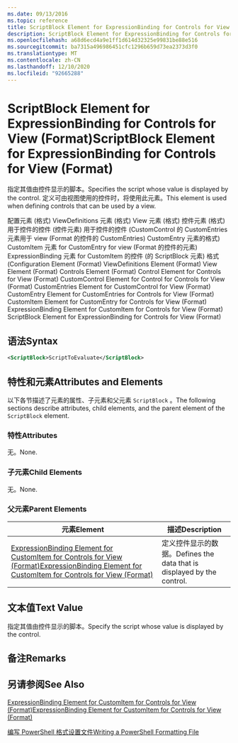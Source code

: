 ```yaml
---
ms.date: 09/13/2016
ms.topic: reference
title: ScriptBlock Element for ExpressionBinding for Controls for View (Format)
description: ScriptBlock Element for ExpressionBinding for Controls for View (Format)
ms.openlocfilehash: a68d6ecd4a9e1ff1d614d32325e99831be88e516
ms.sourcegitcommit: ba7315a496986451cfc1296b659d73ea2373d3f0
ms.translationtype: MT
ms.contentlocale: zh-CN
ms.lasthandoff: 12/10/2020
ms.locfileid: "92665288"
---
```

# <a name="scriptblock-element-for-expressionbinding-for-controls-for-view-format"></a><span data-ttu-id="78418-103">ScriptBlock Element for ExpressionBinding for Controls for View (Format)</span><span class="sxs-lookup"><span data-stu-id="78418-103">ScriptBlock Element for ExpressionBinding for Controls for View (Format)</span></span>

<span data-ttu-id="78418-104">指定其值由控件显示的脚本。</span><span class="sxs-lookup"><span data-stu-id="78418-104">Specifies the script whose value is displayed by the control.</span></span> <span data-ttu-id="78418-105">定义可由视图使用的控件时，将使用此元素。</span><span class="sxs-lookup"><span data-stu-id="78418-105">This element is used when defining controls that can be used by a view.</span></span>

<span data-ttu-id="78418-106">配置元素 (格式) ViewDefinitions 元素 (格式) View 元素 (格式) 控件元素 (格式) 用于控件的控件 (控件元素) 用于控件的控件 (CustomControl 的 CustomEntries 元素用于 view (Format 的控件的 CustomEntries) CustomEntry 元素的格式) CustomItem 元素 for CustomEntry for view (Format 的控件的元素) ExpressionBinding 元素 for CustomItem 的控件 (的 ScriptBlock 元素) 格式 (</span><span class="sxs-lookup"><span data-stu-id="78418-106">Configuration Element (Format) ViewDefinitions Element (Format) View Element (Format) Controls Element (Format) Control Element for Controls for View (Format) CustomControl Element for Control for Controls for View (Format) CustomEntries Element for CustomControl for View (Format) CustomEntry Element for CustomEntries for Controls for View (Format) CustomItem Element for CustomEntry for Controls for View (Format) ExpressionBinding Element for CustomItem for Controls for View (Format) ScriptBlock Element for ExpressionBinding for Controls for View (Format)</span></span>

## <a name="syntax"></a><span data-ttu-id="78418-107">语法</span><span class="sxs-lookup"><span data-stu-id="78418-107">Syntax</span></span>

```xml
<ScriptBlock>ScriptToEvaluate</ScriptBlock>
```

## <a name="attributes-and-elements"></a><span data-ttu-id="78418-108">特性和元素</span><span class="sxs-lookup"><span data-stu-id="78418-108">Attributes and Elements</span></span>

<span data-ttu-id="78418-109">以下各节描述了元素的属性、子元素和父元素 `ScriptBlock` 。</span><span class="sxs-lookup"><span data-stu-id="78418-109">The following sections describe attributes, child elements, and the parent element of the `ScriptBlock` element.</span></span>

### <a name="attributes"></a><span data-ttu-id="78418-110">特性</span><span class="sxs-lookup"><span data-stu-id="78418-110">Attributes</span></span>

<span data-ttu-id="78418-111">无。</span><span class="sxs-lookup"><span data-stu-id="78418-111">None.</span></span>

### <a name="child-elements"></a><span data-ttu-id="78418-112">子元素</span><span class="sxs-lookup"><span data-stu-id="78418-112">Child Elements</span></span>

<span data-ttu-id="78418-113">无。</span><span class="sxs-lookup"><span data-stu-id="78418-113">None.</span></span>

### <a name="parent-elements"></a><span data-ttu-id="78418-114">父元素</span><span class="sxs-lookup"><span data-stu-id="78418-114">Parent Elements</span></span>

|<span data-ttu-id="78418-115">元素</span><span class="sxs-lookup"><span data-stu-id="78418-115">Element</span></span>|<span data-ttu-id="78418-116">描述</span><span class="sxs-lookup"><span data-stu-id="78418-116">Description</span></span>|
|-------------|-----------------|
|[<span data-ttu-id="78418-117">ExpressionBinding Element for CustomItem for Controls for View (Format)</span><span class="sxs-lookup"><span data-stu-id="78418-117">ExpressionBinding Element for CustomItem for Controls for View (Format)</span></span>](./expressionbinding-element-for-customitem-for-controls-for-view-format.md)|<span data-ttu-id="78418-118">定义控件显示的数据。</span><span class="sxs-lookup"><span data-stu-id="78418-118">Defines the data that is displayed by the control.</span></span>|

## <a name="text-value"></a><span data-ttu-id="78418-119">文本值</span><span class="sxs-lookup"><span data-stu-id="78418-119">Text Value</span></span>

<span data-ttu-id="78418-120">指定其值由控件显示的脚本。</span><span class="sxs-lookup"><span data-stu-id="78418-120">Specify the script whose value is displayed by the control.</span></span>

## <a name="remarks"></a><span data-ttu-id="78418-121">备注</span><span class="sxs-lookup"><span data-stu-id="78418-121">Remarks</span></span>

## <a name="see-also"></a><span data-ttu-id="78418-122">另请参阅</span><span class="sxs-lookup"><span data-stu-id="78418-122">See Also</span></span>

[<span data-ttu-id="78418-123">ExpressionBinding Element for CustomItem for Controls for View (Format)</span><span class="sxs-lookup"><span data-stu-id="78418-123">ExpressionBinding Element for CustomItem for Controls for View (Format)</span></span>](./expressionbinding-element-for-customitem-for-controls-for-view-format.md)

[<span data-ttu-id="78418-124">编写 PowerShell 格式设置文件</span><span class="sxs-lookup"><span data-stu-id="78418-124">Writing a PowerShell Formatting File</span></span>](./writing-a-powershell-formatting-file.md)
